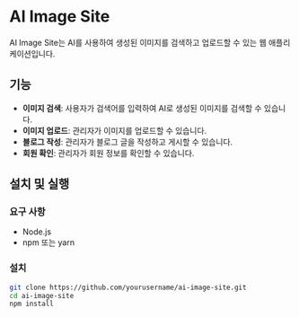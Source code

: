 # AI Image Site

AI Image Site는 AI를 사용하여 생성된 이미지를 검색하고 업로드할 수 있는 웹 애플리케이션입니다.

## 기능

- **이미지 검색**: 사용자가 검색어를 입력하여 AI로 생성된 이미지를 검색할 수 있습니다.
- **이미지 업로드**: 관리자가 이미지를 업로드할 수 있습니다.
- **블로그 작성**: 관리자가 블로그 글을 작성하고 게시할 수 있습니다.
- **회원 확인**: 관리자가 회원 정보를 확인할 수 있습니다.

## 설치 및 실행

### 요구 사항

- Node.js
- npm 또는 yarn

### 설치

```bash
git clone https://github.com/yourusername/ai-image-site.git
cd ai-image-site
npm install